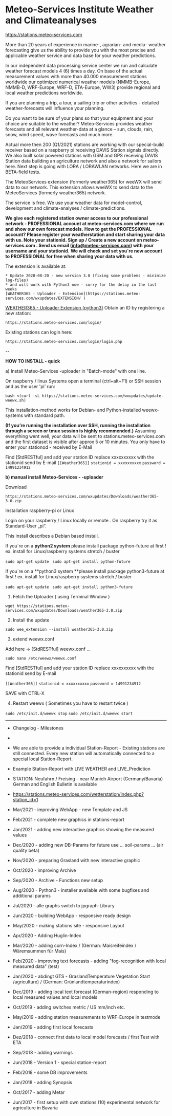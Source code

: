 # Meteo-Services Institute Weather and Climateanalyses

https://stations.meteo-services.com

More than 20 years of experience in marine-, agrarian- and media- weather forecasting give us the ability to provide you with the most precise and applicable weather service and data base for your weather predictions.

In our independent data processing service center we run and calculate weather forecast models 4 (6) times a day. On base of the actual measurement values with more than 40.000 measurement stations worldwide our optimized numerical weather models (NMMB-Europe, NMMB-D, WRF-Europe, WRF-D, ETA-Europe, WW3) provide regional and local weather predictions worldwide. 

If  you are planning a trip, a tour, a sailing trip or other activities - detailed weather-forecasts will influence your planning.

Do you want to be sure of your plans so that your equipment and your choice are suitable to the weather?
Meteo-Services provides weather forecasts and all relevant weather-data at a glance – sun, clouds, rain, snow, wind speed, wave forecasts and much more.

Actual more then 200 (Q1/2021) stations are working with our special-build receiver based on a raspberry pi receiving DAVIS Station signals directly. We also built solar powered stations with GSM and GPS receiving DAVIS Station data building an agriculture network and also a network for sailors here. Next step is going with LORA / LORAWLAN networks. Here we are in BETA-field tests. 

The MeteoServices extension (formerly weather365) for weeWX will send data to our network. This extension allows weeWX to send data to the MeteoServices (formerly weather365) network. 

The service is free. We use your weather data for model-control, development and climate-analyses / climate-predictions.  

**We give each registered station owner access to our professional network - PROFESSIONAL account at meteo-services.com where we run and show our own forecast models.**
**How to get the PROFESSIONAL account? Please register your weatherstation and start sharing your data with us. Note your stationid. Sign up / Create a new account on meteo-services.com . Send us email (info@meteo-services.com) with your username and your stationid.**
**We will check and set you´re new account to PROFESSIONAL for free when sharing your data with us.**

The extension is available at:
```
* Update 2020-08-20 - new version 3.0 (fixing some problems - minimize log-files) 
* and will work with Python3 now - sorry for the delay in the last weeks
[WEATHER365 - Uploader - Extension](https://stations.meteo-services.com/wxupdates/EXTENSION/ ) 
```
[WEATHER365 - Uploader Extension (python3)](https://stations.meteo-services.com/wxupdates/EXTENSION/)
Obtain an ID by registering a new station:
```
https://stations.meteo-services.com/login/
```

Existing stations can login here:
```
https://stations.meteo-services.com/login/login.php
```
--

**HOW TO INSTALL - quick**

a) Install Meteo-Services -uploader in "Batch-mode" with one line.

On raspberry / linux Systems open a terminal (ctrl+alt+F1) or SSH session and as the user 'pi’ run: 

`bash <(curl -sL https://stations.meteo-services.com/wxupdates/update-weewx.sh)`

This installation-method works for Debian- and Python-installed weewx-systems with standard path.

**(If you’re running the installation over SSH, running the installation through a screen or tmux session is highly recommended.)**
Assuming everything went well, your data will be sent to stations.meteo-services.com and the first dataset is visible after approx 5 or 10 minutes.
You only have to enter your stationod - received by E-Mail

Find [StdRESTful] and add your station ID    replace xxxxxxxxxx with the stationid send by E-mail
`[[Weather365]]`
`stationid = xxxxxxxxxx`
`password = 14991234912`

**b) manual install Meteo-Services - -uploader**

Download

`https://stations.meteo-services.com/wxupdates/Downloads/weather365-3.0.zip`

Installation raspberry-pi or Linux

Login on your raspberry / Linux locally or remote . On raspberry try it as Standard-User „pi“.

This install describes a Debian based install.

If you´re on a **python2 system** please install package python-future at first ! 
ex. install for Linux/raspberry systems stretch / buster 

`sudo apt-get update `
`sudo apt-get install python-future`

If you´re on a **python3 system **please install package python3-future at first ! 
ex. install for Linux/raspberry systems stretch / buster 

`sudo apt-get update `
`sudo apt-get install python3-future`

1. Fetch the Uploader ( using Terminal Window )

`wget https://stations.meteo-services.com/wxupdates/Downloads/weather365-3.0.zip`

2. Install the update

`sudo wee_extension --install weather365-3.0.zip`

3. extend weewx.conf

Add here -> [StdRESTful] weewx.conf …

`sudo nano /etc/weewx/weewx.conf`

Find [StdRESTful] and add your station ID    replace xxxxxxxxxx with the stationid send by E-mail

`[[Weather365]]`
`stationid = xxxxxxxxxx`
`password = 14991234912`

SAVE with CTRL-X

4. Restart weewx ( Sometimes you have to restart twice )

`sudo /etc/init.d/weewx stop`
`sudo /etc/init.d/weewx start`

----
* Changelog - Milestones

* <Station-Report> 
* We are able to provide a individual Station-Report - Existing stations are still connected. Every new station will automatically connected to a special local Station-Report. 

* Example Station-Report with LIVE WEATHER and LIVE_Prediction 

* STATION: Neufahrn / Freising - near Munich Airport (Germany/Bavaria)  German and English Bulletin is available 
* https://stations.meteo-services.com/wetterstation/index.php?station_id=1   

* Mar/2021 - improving WebApp - new Template and JS
* Feb/2021 - complete new graphics in stations-report
* Jan/2021 - adding new interactive graphics showing the measured values 
* Dec/2020 - adding new DB-Params for future use ... soil-params ... (air quality beta)
* Nov/2020 - preparing Grasland with new interactive graphic
* Oct/2020 - improving Archive
* Sep/2020 - Archive - Functions new setup
* Aug/2020 - Python3 - installer available with some bugfixes and additional params
* Jul/2020 - alle graphs switch to jpgraph-Library
* Jun/2020 - building WebApp - responsive ready design
* May/2020 - making stations site - responsive Layout
* Apr/2020 - Adding Huglin-Index 
* Mar/2020 - adding corn-Index / (German: Maisreifeindex / Wäremsummen für Mais) 
* Feb/2020 - improving text forecasts - adding "fog-recognition with local measured data" (test)
* Jan/2020 - abdingt GTS - GraslandTemperature Vegetation Start /agriculture) / (German: Grünlandtemperaturindex) 
* Dec/2019 - adding local text forecast (German-region) responding to local measured values and local models
* Oct/2019 - adding switches metric / US  mm/inch etc.
* May/2019 - adding station measurements to WRF-Europe in testmode
* Jan/2019 - adding first local forecasts 
* Dez/2018 - connect first data to local model forecasts / first Test with ETA
* Sep/2018 - adding warnings
* Jun/2018 - Version 1 - special station-report
* Feb/2018 - some DB improvements
* Jan/2018 - adding Synopsis
* Oct/2017 - adding Metar
* Jun/2017 - first setup with own stations (10) experimental network for agriculture in Bavaria

